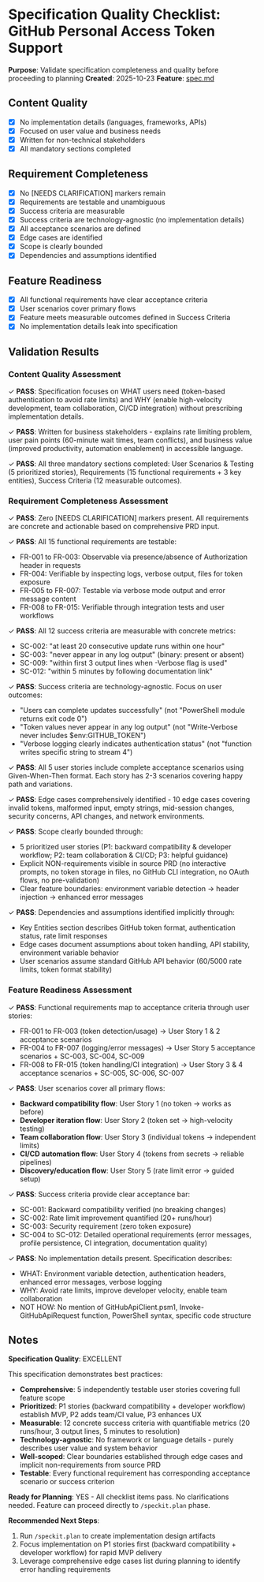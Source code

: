 # Specification Quality Checklist: GitHub Personal Access Token Support

**Purpose**: Validate specification completeness and quality before proceeding to planning
**Created**: 2025-10-23
**Feature**: [spec.md](../spec.md)

## Content Quality

- [x] No implementation details (languages, frameworks, APIs)
- [x] Focused on user value and business needs
- [x] Written for non-technical stakeholders
- [x] All mandatory sections completed

## Requirement Completeness

- [x] No [NEEDS CLARIFICATION] markers remain
- [x] Requirements are testable and unambiguous
- [x] Success criteria are measurable
- [x] Success criteria are technology-agnostic (no implementation details)
- [x] All acceptance scenarios are defined
- [x] Edge cases are identified
- [x] Scope is clearly bounded
- [x] Dependencies and assumptions identified

## Feature Readiness

- [x] All functional requirements have clear acceptance criteria
- [x] User scenarios cover primary flows
- [x] Feature meets measurable outcomes defined in Success Criteria
- [x] No implementation details leak into specification

## Validation Results

### Content Quality Assessment
✓ **PASS**: Specification focuses on WHAT users need (token-based authentication to avoid rate limits) and WHY (enable high-velocity development, team collaboration, CI/CD integration) without prescribing implementation details.

✓ **PASS**: Written for business stakeholders - explains rate limiting problem, user pain points (60-minute wait times, team conflicts), and business value (improved productivity, automation enablement) in accessible language.

✓ **PASS**: All three mandatory sections completed: User Scenarios & Testing (5 prioritized stories), Requirements (15 functional requirements + 3 key entities), Success Criteria (12 measurable outcomes).

### Requirement Completeness Assessment
✓ **PASS**: Zero [NEEDS CLARIFICATION] markers present. All requirements are concrete and actionable based on comprehensive PRD input.

✓ **PASS**: All 15 functional requirements are testable:
- FR-001 to FR-003: Observable via presence/absence of Authorization header in requests
- FR-004: Verifiable by inspecting logs, verbose output, files for token exposure
- FR-005 to FR-007: Testable via verbose mode output and error message content
- FR-008 to FR-015: Verifiable through integration tests and user workflows

✓ **PASS**: All 12 success criteria are measurable with concrete metrics:
- SC-002: "at least 20 consecutive update runs within one hour"
- SC-003: "never appear in any log output" (binary: present or absent)
- SC-009: "within first 3 output lines when -Verbose flag is used"
- SC-012: "within 5 minutes by following documentation link"

✓ **PASS**: Success criteria are technology-agnostic. Focus on user outcomes:
- "Users can complete updates successfully" (not "PowerShell module returns exit code 0")
- "Token values never appear in any log output" (not "Write-Verbose never includes $env:GITHUB_TOKEN")
- "Verbose logging clearly indicates authentication status" (not "function writes specific string to stream 4")

✓ **PASS**: All 5 user stories include complete acceptance scenarios using Given-When-Then format. Each story has 2-3 scenarios covering happy path and variations.

✓ **PASS**: Edge cases comprehensively identified - 10 edge cases covering invalid tokens, malformed input, empty strings, mid-session changes, security concerns, API changes, and network environments.

✓ **PASS**: Scope clearly bounded through:
- 5 prioritized user stories (P1: backward compatibility & developer workflow; P2: team collaboration & CI/CD; P3: helpful guidance)
- Explicit NON-requirements visible in source PRD (no interactive prompts, no token storage in files, no GitHub CLI integration, no OAuth flows, no pre-validation)
- Clear feature boundaries: environment variable detection → header injection → enhanced error messages

✓ **PASS**: Dependencies and assumptions identified implicitly through:
- Key Entities section describes GitHub token format, authentication status, rate limit responses
- Edge cases document assumptions about token handling, API stability, environment variable behavior
- User scenarios assume standard GitHub API behavior (60/5000 rate limits, token format stability)

### Feature Readiness Assessment
✓ **PASS**: Functional requirements map to acceptance criteria through user stories:
- FR-001 to FR-003 (token detection/usage) → User Story 1 & 2 acceptance scenarios
- FR-004 to FR-007 (logging/error messages) → User Story 5 acceptance scenarios + SC-003, SC-004, SC-009
- FR-008 to FR-015 (token handling/CI integration) → User Story 3 & 4 acceptance scenarios + SC-005, SC-006, SC-007

✓ **PASS**: User scenarios cover all primary flows:
- **Backward compatibility flow**: User Story 1 (no token → works as before)
- **Developer iteration flow**: User Story 2 (token set → high-velocity testing)
- **Team collaboration flow**: User Story 3 (individual tokens → independent limits)
- **CI/CD automation flow**: User Story 4 (tokens from secrets → reliable pipelines)
- **Discovery/education flow**: User Story 5 (rate limit error → guided setup)

✓ **PASS**: Success criteria provide clear acceptance bar:
- SC-001: Backward compatibility verified (no breaking changes)
- SC-002: Rate limit improvement quantified (20+ runs/hour)
- SC-003: Security requirement (zero token exposure)
- SC-004 to SC-012: Detailed operational requirements (error messages, profile persistence, CI integration, documentation quality)

✓ **PASS**: No implementation details present. Specification describes:
- WHAT: Environment variable detection, authentication headers, enhanced error messages, verbose logging
- WHY: Avoid rate limits, improve developer velocity, enable team collaboration
- NOT HOW: No mention of GitHubApiClient.psm1, Invoke-GitHubApiRequest function, PowerShell syntax, specific code structure

## Notes

**Specification Quality**: EXCELLENT

This specification demonstrates best practices:
- **Comprehensive**: 5 independently testable user stories covering full feature scope
- **Prioritized**: P1 stories (backward compatibility + developer workflow) establish MVP, P2 adds team/CI value, P3 enhances UX
- **Measurable**: 12 concrete success criteria with quantifiable metrics (20 runs/hour, 3 output lines, 5 minutes to resolution)
- **Technology-agnostic**: No framework or language details - purely describes user value and system behavior
- **Well-scoped**: Clear boundaries established through edge cases and implicit non-requirements from source PRD
- **Testable**: Every functional requirement has corresponding acceptance scenario or success criterion

**Ready for Planning**: YES - All checklist items pass. No clarifications needed. Feature can proceed directly to `/speckit.plan` phase.

**Recommended Next Steps**:
1. Run `/speckit.plan` to create implementation design artifacts
2. Focus implementation on P1 stories first (backward compatibility + developer workflow) for rapid MVP delivery
3. Leverage comprehensive edge cases list during planning to identify error handling requirements